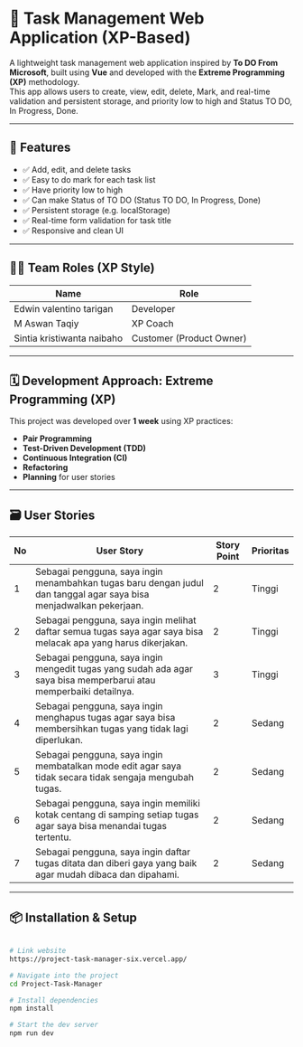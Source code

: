 # 📝 Task Management Web Application (XP-Based)

A lightweight task management web application inspired by **To DO From Microsoft**, built using **Vue** and developed with the **Extreme Programming (XP)** methodology.  
This app allows users to create, view, edit, delete, Mark, and real-time validation and persistent storage, and priority low to high and Status TO DO, In Progress, Done.

---

## 🚀 Features

- ✅ Add, edit, and delete tasks
- ✅ Easy to do mark for each task list
- ✅ Have priority low to high
- ✅ Can make Status of TO DO (Status TO DO, In Progress, Done)
- ✅ Persistent storage (e.g. localStorage)
- ✅ Real-time form validation for task title
- ✅ Responsive and clean UI

---

## 🧑‍💻 Team Roles (XP Style)

| Name              | Role                |
|-------------------|---------------------|
| Edwin valentino tarigan      | Developer           |
| M Aswan Taqiy      | XP Coach            |
| Sintia kristiwanta naibaho  | Customer (Product Owner) |

---

## 🗓️ Development Approach: Extreme Programming (XP)

This project was developed over **1 week** using XP practices:

- **Pair Programming**
- **Test-Driven Development (TDD)**
- **Continuous Integration (CI)**
- **Refactoring**
- **Planning** for user stories

---

## 🗃️ User Stories

| No | User Story                                                                                                          | Story Point | Prioritas |
|----|---------------------------------------------------------------------------------------------------------------------|-------------|-----------|
| 1  | Sebagai pengguna, saya ingin menambahkan tugas baru dengan judul dan tanggal agar saya bisa menjadwalkan pekerjaan. | 2           | Tinggi    |
| 2  | Sebagai pengguna, saya ingin melihat daftar semua tugas saya agar saya bisa melacak apa yang harus dikerjakan.      | 2           | Tinggi    |
| 3  | Sebagai pengguna, saya ingin mengedit tugas yang sudah ada agar saya bisa memperbarui atau memperbaiki detailnya.   | 3           | Tinggi    |
| 4  | Sebagai pengguna, saya ingin menghapus tugas agar saya bisa membersihkan tugas yang tidak lagi diperlukan.          | 2           | Sedang    |
| 5  | Sebagai pengguna, saya ingin membatalkan mode edit agar saya tidak secara tidak sengaja mengubah tugas.             | 2           | Sedang    |
| 6  | Sebagai pengguna, saya ingin memiliki kotak centang di samping setiap tugas agar saya bisa menandai tugas tertentu. | 2           | Sedang    |
| 7  | Sebagai pengguna, saya ingin daftar tugas ditata dan diberi gaya yang baik agar mudah dibaca dan dipahami.          | 2           | Sedang    |

---

## 📦 Installation & Setup

```bash

# Link website
https://project-task-manager-six.vercel.app/

# Navigate into the project
cd Project-Task-Manager

# Install dependencies
npm install

# Start the dev server
npm run dev